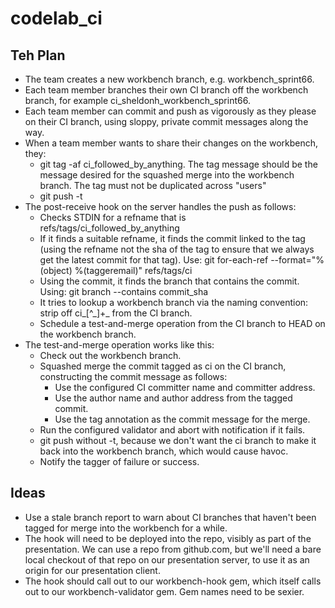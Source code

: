 codelab\_ci
==========

Teh Plan
--------

* The team creates a new workbench branch, e.g. workbench\_sprint66.
* Each team member branches their own CI branch off the workbench branch, for
  example ci\_sheldonh\_workbench\_sprint66.
* Each team member can commit and push as vigorously as they please on their CI
  branch, using sloppy, private commit messages along the way.
* When a team member wants to share their changes on the workbench, they:
  * git tag -af ci\_followed\_by\_anything. The tag message should be the 
    message desired for the squashed merge into the workbench branch. The
    tag must not be duplicated across "users"
  * git push -t
* The post-receive hook on the server handles the push as follows:
  * Checks STDIN for a refname that is refs/tags/ci\_followed\_by\_anything
  * If it finds a suitable refname, it finds the commit linked to the tag 
    (using the refname not the sha of the tag to ensure that we always get
    the latest commit for that tag). Use:
    git for-each-ref --format="%(object) %(taggeremail)" refs/tags/ci
  * Using the commit, it finds the branch that contains the commit.
    Using: git branch --contains commit_sha
  * It tries to lookup a workbench branch via the naming convention:
    strip off ci\_[^\_]\+\_ from the CI branch.
  * Schedule a test-and-merge operation from the CI branch to HEAD on the
    workbench branch.
* The test-and-merge operation works like this:
  * Check out the workbench branch.
  * Squashed merge the commit tagged as ci on the CI branch, constructing the
    commit message as follows:
      * Use the configured CI committer name and committer address.
      * Use the author name and author address from the tagged commit.
      * Use the tag annotation as the commit message for the merge.
  * Run the configured validator and abort with notification if it fails.
  * git push without -t, because we don't want the ci branch to make it back
    into the workbench branch, which would cause havoc.
  * Notify the tagger of failure or success.

Ideas
-----

* Use a stale branch report to warn about CI branches that haven't been tagged
  for merge into the workbench for a while.
* The hook will need to be deployed into the repo, visibly as part of the
  presentation. We can use a repo from github.com, but we'll need a bare local
  checkout of that repo on our presentation server, to use it as an origin for
  our presentation client.
* The hook should call out to our workbench-hook gem, which itself calls out to
  our workbench-validator gem. Gem names need to be sexier.
